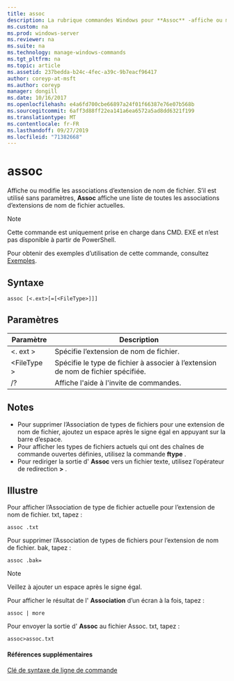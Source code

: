 ```yaml
---
title: assoc
description: La rubrique commandes Windows pour **Assoc** -affiche ou modifie les associations d’extension de nom de fichier.
ms.custom: na
ms.prod: windows-server
ms.reviewer: na
ms.suite: na
ms.technology: manage-windows-commands
ms.tgt_pltfrm: na
ms.topic: article
ms.assetid: 237bedda-b24c-4fec-a39c-9b7eacf96417
author: coreyp-at-msft
ms.author: coreyp
manager: dongill
ms.date: 10/16/2017
ms.openlocfilehash: e4a6fd700cbe66897a24f01f66387e76e07b568b
ms.sourcegitcommit: 6aff3d88ff22ea141a6ea6572a5ad8dd6321f199
ms.translationtype: MT
ms.contentlocale: fr-FR
ms.lasthandoff: 09/27/2019
ms.locfileid: "71382668"
---
```

# <a name="assoc"></a>assoc



Affiche ou modifie les associations d’extension de nom de fichier. S’il est utilisé sans paramètres, **Assoc** affiche une liste de toutes les associations d’extensions de nom de fichier actuelles.

> [!NOTE]
> Cette commande est uniquement prise en charge dans CMD. EXE et n’est pas disponible à partir de PowerShell.
>

Pour obtenir des exemples d’utilisation de cette commande, consultez [Exemples](#BKMK_examples).

## <a name="syntax"></a>Syntaxe

```
assoc [<.ext>[=[<FileType>]]]
```

## <a name="parameters"></a>Paramètres

|Paramètre|Description|
|---------|-----------|
|<. ext >|Spécifie l’extension de nom de fichier.|
|\<FileType >|Spécifie le type de fichier à associer à l’extension de nom de fichier spécifiée.|
|/?|Affiche l'aide à l'invite de commandes.|

## <a name="remarks"></a>Notes

-   Pour supprimer l’Association de types de fichiers pour une extension de nom de fichier, ajoutez un espace après le signe égal en appuyant sur la barre d’espace.
-   Pour afficher les types de fichiers actuels qui ont des chaînes de commande ouvertes définies, utilisez la commande **ftype** .
-   Pour rediriger la sortie d' **Assoc** vers un fichier texte, utilisez l’opérateur de redirection **>** .

## <a name="BKMK_examples"></a>Illustre

Pour afficher l’Association de type de fichier actuelle pour l’extension de nom de fichier. txt, tapez :
```
assoc .txt
```
Pour supprimer l’Association de types de fichiers pour l’extension de nom de fichier. bak, tapez :
```
assoc .bak= 
```

> [!NOTE]
> Veillez à ajouter un espace après le signe égal.

Pour afficher le résultat de l' **Association** d’un écran à la fois, tapez :
```
assoc | more
```
Pour envoyer la sortie d' **Assoc** au fichier Assoc. txt, tapez :
```
assoc>assoc.txt
```

#### <a name="additional-references"></a>Références supplémentaires

[Clé de syntaxe de ligne de commande](command-line-syntax-key.md)
